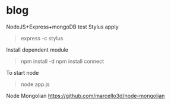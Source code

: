 blog
====

NodeJS+Express+mongoDB test
Stylus apply
>express -c stylus

Install dependent module
>npm install -d
>npm install connect

To start node
>node app.js


Node Mongolian
https://github.com/marcello3d/node-mongolian